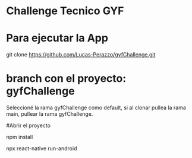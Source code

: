 # Challenge Tecnico GYF

# Para ejecutar la App
git clone https://github.com/Lucas-Perazzo/gyfChallenge.git

# branch con el proyecto: gyfChallenge

Seleccioné la rama gyfChallenge como default, si al clonar pullea la rama main, pullear la rama gyfChallenge.

#Abrir el proyecto

npm install

npx react-native run-android
